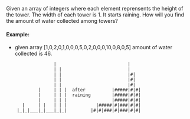 Given an array of integers where each element reprensents the height of the tower. The width of each tower is 1. It starts raining. How will you find the amount of water collected among towers?

#### Example:

* given array [1,0,2,0,1,0,0,0,5,0,2,0,0,0,10,0,8,0,5] amount of water collected is 46.
```
	              |            	              |
	              | |          	              |
	              | |          	              |#|
	              | |          	              |#|
	              | |          	              |#|
	        |     | | |  after 	        |#####|#|#|
	        |     | | |  raining        |#####|#|#|
	        |     | | |        	        |#####|#|#|
	  |     | |   | | |        	  |#####|#|###|#|#|
	|_|_|___|_|___|_|_|        	|#|#|###|#|###|#|#|
```

